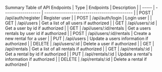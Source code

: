 Summary Table of API Endpoints
| Type      | Endpoints                 | Description                                   |
| -----     | -------------------       | --------------------------------------------- |
| POST      | /api/auth/register        | Register user                                 |
| POST      | /api/auth/login           | Login user                                    |
| GET       | /api/users                | Get a list of all users if authorized         |
| GET       | /api/users/:id            | Get a user by id if authorized                |
| GET       | /api/users/:id/rentals    | Get a users rentals by user id if authorized  |
| POST      | /api/users/:id/rentals    | Create a new rental for a user                |
| PUT       | /api/users                | Update a users information if authorized      |
| DELETE    | /api/users/:id            | Delete a user if authorized                   |
| GET       | /api/rentals              | Get a list of all rentals if authorized       |
| GET       | /api/rentals/:id          | Get a rental by id if authorized              |
| PUT       | /api/rentals/:id          | Update a rental's information if authorized   |
| DELETE    | /api/rentals/:id          | Delete a rental if authorized                 |

